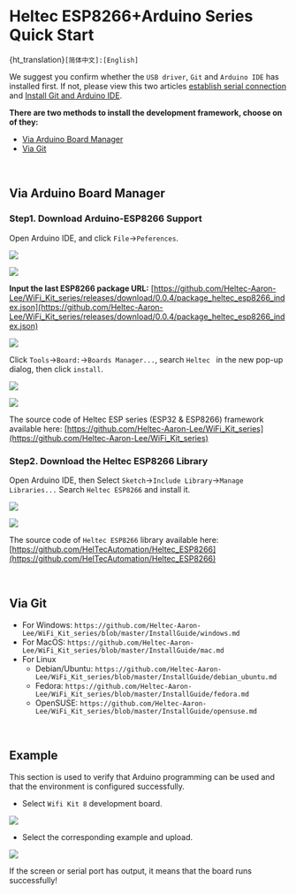 # Heltec ESP8266+Arduino Series Quick Start
{ht_translation}`[简体中文]:[English]`

We suggest you confirm whether the `USB driver`, `Git` and `Arduino IDE` has installed first. If not, please view this two articles [establish serial connection](https://heltec-automation-docs.readthedocs.io/en/latest/general/establish_serial_connection.html) and [Install Git and Arduino IDE](https://heltec-automation-docs.readthedocs.io/en/latest/general/how_to_install_git_and_arduino.html).

**There are two methods to install the development framework, choose on of they:**

- [Via Arduino Board Manager](#via-arduino-board-manager)
- [Via Git](#via-git)

&nbsp;

## Via Arduino Board Manager

### Step1. Download Arduino-ESP8266 Support

Open Arduino IDE, and click `File`->`Peferences`.

![](img/quick_start/01.png)

![](img/quick_start/02.png)

**Input the last ESP8266 package URL:** [https://github.com/Heltec-Aaron-Lee/WiFi_Kit_series/releases/download/0.0.4/package_heltec_esp8266_index.json](https://github.com/Heltec-Aaron-Lee/WiFi_Kit_series/releases/download/0.0.4/package_heltec_esp8266_index.json)

![](img/quick_start/03.png)

Click `Tools`->`Board:`->`Boards Manager...`, search `Heltec ` in the new pop-up dialog, then click `install`.

![](img/quick_start/04.png)

![](img/quick_start/05.png)

The source code of Heltec ESP series (ESP32 & ESP8266) framework available here: [https://github.com/Heltec-Aaron-Lee/WiFi_Kit_series](https://github.com/Heltec-Aaron-Lee/WiFi_Kit_series)

### Step2. Download the Heltec ESP8266 Library

Open Arduino IDE, then Select `Sketch`->`Include Library`->`Manage Libraries...`
Search `Heltec ESP8266` and install it.

![](img/quick_start/06.png)

![](img/quick_start/07.png)

The source code of `Heltec ESP8266` library available here:[https://github.com/HelTecAutomation/Heltec_ESP8266](https://github.com/HelTecAutomation/Heltec_ESP8266)

&nbsp;

## Via Git

- For Windows: `https://github.com/Heltec-Aaron-Lee/WiFi_Kit_series/blob/master/InstallGuide/windows.md`
- For MacOS: `https://github.com/Heltec-Aaron-Lee/WiFi_Kit_series/blob/master/InstallGuide/mac.md`
- For Linux
  - Debian/Ubuntu: `https://github.com/Heltec-Aaron-Lee/WiFi_Kit_series/blob/master/InstallGuide/debian_ubuntu.md`
  - Fedora: `https://github.com/Heltec-Aaron-Lee/WiFi_Kit_series/blob/master/InstallGuide/fedora.md`
  - OpenSUSE: `https://github.com/Heltec-Aaron-Lee/WiFi_Kit_series/blob/master/InstallGuide/opensuse.md`

&nbsp;

## Example

This section is used to verify that Arduino programming can be used and that the environment is configured successfully.

- Select `Wifi Kit 8` development board.

![](img/quick_start/08.png)

- Select the corresponding example and upload.

![](img/quick_start/09.png)

If the screen or serial port has output, it means that the board runs successfully!